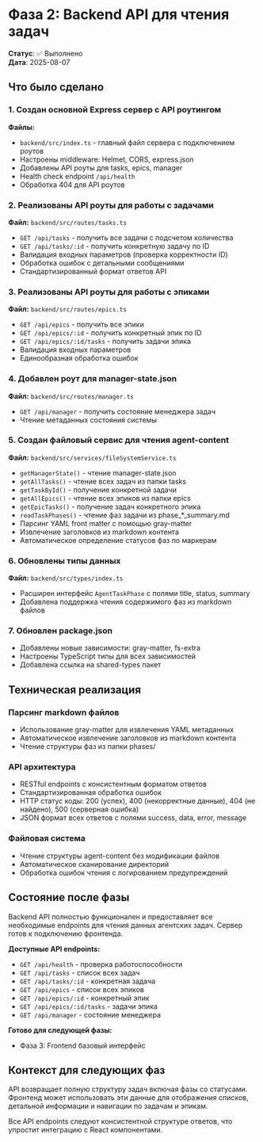 # Фаза 2: Backend API для чтения задач

**Статус**: ✅ Выполнено  
**Дата**: 2025-08-07

## Что было сделано

### 1. Создан основной Express сервер с API роутингом
**Файлы:**
- `backend/src/index.ts` - главный файл сервера с подключением роутов
- Настроены middleware: Helmet, CORS, express.json
- Добавлены API роуты для tasks, epics, manager
- Health check endpoint `/api/health`
- Обработка 404 для API роутов

### 2. Реализованы API роуты для работы с задачами
**Файл:** `backend/src/routes/tasks.ts`
- `GET /api/tasks` - получить все задачи с подсчетом количества
- `GET /api/tasks/:id` - получить конкретную задачу по ID
- Валидация входных параметров (проверка корректности ID)
- Обработка ошибок с детальными сообщениями
- Стандартизированный формат ответов API

### 3. Реализованы API роуты для работы с эпиками
**Файл:** `backend/src/routes/epics.ts`
- `GET /api/epics` - получить все эпики
- `GET /api/epics/:id` - получить конкретный эпик по ID
- `GET /api/epics/:id/tasks` - получить задачи эпика
- Валидация входных параметров
- Единообразная обработка ошибок

### 4. Добавлен роут для manager-state.json
**Файл:** `backend/src/routes/manager.ts`
- `GET /api/manager` - получить состояние менеджера задач
- Чтение метаданных состояния системы

### 5. Создан файловый сервис для чтения agent-content
**Файл:** `backend/src/services/fileSystemService.ts`
- `getManagerState()` - чтение manager-state.json
- `getAllTasks()` - чтение всех задач из папки tasks
- `getTaskById()` - получение конкретной задачи
- `getAllEpics()` - чтение всех эпиков из папки epics
- `getEpicTasks()` - получение задач конкретного эпика
- `readTaskPhases()` - чтение фаз задачи из phase_*_summary.md
- Парсинг YAML front matter с помощью gray-matter
- Извлечение заголовков из markdown контента
- Автоматическое определение статусов фаз по маркерам

### 6. Обновлены типы данных
**Файл:** `backend/src/types/index.ts`
- Расширен интерфейс `AgentTaskPhase` с полями title, status, summary
- Добавлена поддержка чтения содержимого фаз из markdown файлов

### 7. Обновлен package.json
- Добавлены новые зависимости: gray-matter, fs-extra
- Настроены TypeScript типы для всех зависимостей
- Добавлена ссылка на shared-types пакет

## Техническая реализация

### Парсинг markdown файлов
- Использование gray-matter для извлечения YAML метаданных
- Автоматическое извлечение заголовков из markdown контента
- Чтение структуры фаз из папки phases/

### API архитектура
- RESTful endpoints с консистентным форматом ответов
- Стандартизированная обработка ошибок
- HTTP статус коды: 200 (успех), 400 (некорректные данные), 404 (не найдено), 500 (серверная ошибка)
- JSON формат всех ответов с полями success, data, error, message

### Файловая система
- Чтение структуры agent-content без модификации файлов
- Автоматическое сканирование директорий
- Обработка ошибок чтения с логированием предупреждений

## Состояние после фазы

Backend API полностью функционален и предоставляет все необходимые endpoints для чтения данных агентских задач. Сервер готов к подключению фронтенда.

**Доступные API endpoints:**
- `GET /api/health` - проверка работоспособности
- `GET /api/tasks` - список всех задач
- `GET /api/tasks/:id` - конкретная задача
- `GET /api/epics` - список всех эпиков  
- `GET /api/epics/:id` - конкретный эпик
- `GET /api/epics/:id/tasks` - задачи эпика
- `GET /api/manager` - состояние менеджера

**Готово для следующей фазы:**
- Фаза 3: Frontend базовый интерфейс

## Контекст для следующих фаз

API возвращает полную структуру задач включая фазы со статусами. Фронтенд может использовать эти данные для отображения списков, детальной информации и навигации по задачам и эпикам.

Все API endpoints следуют консистентной структуре ответов, что упростит интеграцию с React компонентами.